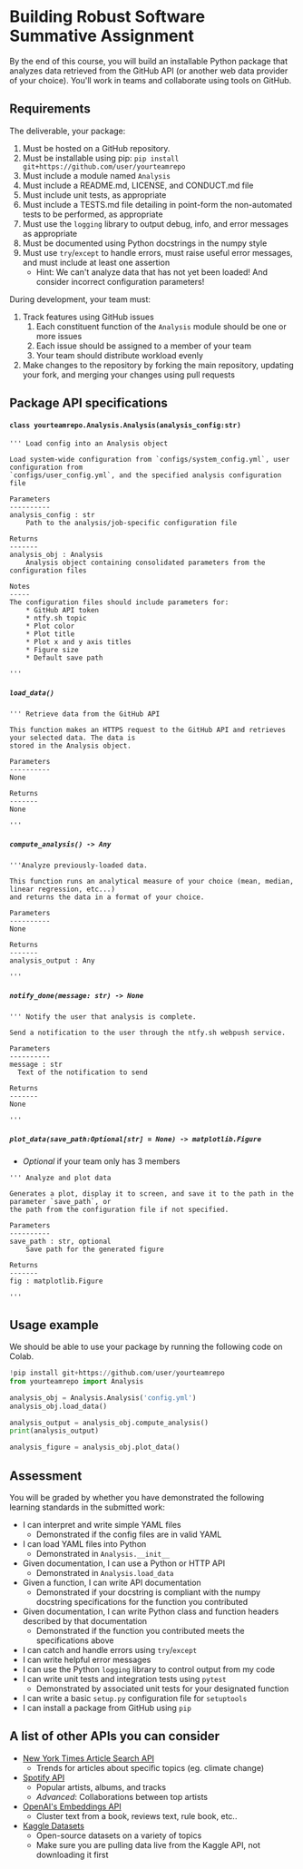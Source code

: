# Building Robust Software Summative Assignment
By the end of this course, you will build an installable Python package that analyzes data retrieved from the GitHub API (or another web data provider of your choice). You'll work in teams and collaborate using tools on GitHub.

## Requirements
The deliverable, your package:
1. Must be hosted on a GitHub repository.
1. Must be installable using pip: `pip install git+https://github.com/user/yourteamrepo`
1. Must include a module named `Analysis`
1. Must include a README.md, LICENSE, and CONDUCT.md file
1. Must include unit tests, as appropriate
1. Must include a TESTS.md file detailing in point-form the non-automated tests to be performed, as appropriate
1. Must use the `logging` library to output debug, info, and error messages as appropriate
1. Must be documented using Python docstrings in the numpy style
1. Must use `try`/`except` to handle errors, must raise useful error messages, and must include at least one assertion
    * Hint: We can't analyze data that has not yet been loaded! And consider incorrect configuration parameters!

During development, your team must:
1. Track features using GitHub issues
   1. Each constituent function of the `Analysis` module should be one or more issues
   1. Each issue should be assigned to a member of your team
   1. Your team should distribute workload evenly
1. Make changes to the repository by forking the main repository, updating your fork, and merging your changes using pull requests

## Package API specifications
#### `class yourteamrepo.Analysis.Analysis(analysis_config:str)`
```
''' Load config into an Analysis object

Load system-wide configuration from `configs/system_config.yml`, user configuration from
`configs/user_config.yml`, and the specified analysis configuration file

Parameters
----------
analysis_config : str
    Path to the analysis/job-specific configuration file

Returns
-------
analysis_obj : Analysis
    Analysis object containing consolidated parameters from the configuration files

Notes
-----
The configuration files should include parameters for:
    * GitHub API token
    * ntfy.sh topic
    * Plot color
    * Plot title
    * Plot x and y axis titles
    * Figure size
    * Default save path

'''
```

##### `load_data()`
```
''' Retrieve data from the GitHub API

This function makes an HTTPS request to the GitHub API and retrieves your selected data. The data is
stored in the Analysis object.

Parameters
----------
None

Returns
-------
None

'''
```

##### `compute_analysis() -> Any`
```
'''Analyze previously-loaded data.

This function runs an analytical measure of your choice (mean, median, linear regression, etc...)
and returns the data in a format of your choice.

Parameters
----------
None

Returns
-------
analysis_output : Any

'''
```

##### `notify_done(message: str) -> None`
```
''' Notify the user that analysis is complete.

Send a notification to the user through the ntfy.sh webpush service.

Parameters
----------
message : str
  Text of the notification to send

Returns
-------
None

'''
```

##### `plot_data(save_path:Optional[str] = None) -> matplotlib.Figure`
* *Optional* if your team only has 3 members
```
''' Analyze and plot data

Generates a plot, display it to screen, and save it to the path in the parameter `save_path`, or 
the path from the configuration file if not specified.

Parameters
----------
save_path : str, optional
    Save path for the generated figure

Returns
-------
fig : matplotlib.Figure

'''
```


## Usage example
We should be able to use your package by running the following code on Colab.
``` python
!pip install git+https://github.com/user/yourteamrepo
from yourteamrepo import Analysis

analysis_obj = Analysis.Analysis('config.yml')
analysis_obj.load_data()

analysis_output = analysis_obj.compute_analysis()
print(analysis_output)

analysis_figure = analysis_obj.plot_data()
```

## Assessment
You will be graded by whether you have demonstrated the following learning standards in the submitted work:
* I can interpret and write simple YAML files 
  * Demonstrated if the config files are in valid YAML
* I can load YAML files into Python
  * Demonstrated in `Analysis.__init__`
* Given documentation, I can use a Python or HTTP API
  * Demonstrated in `Analysis.load_data`
* Given a function, I can write API documentation
  * Demonstrated if your docstring is compliant with the numpy docstring specifications for the function you contributed
* Given documentation, I can write Python class and function headers described by that documentation
  * Demonstrated if the function you contributed meets the specifications above
* I can catch and handle errors using `try`/`except`
* I can write helpful error messages
* I can use the Python `logging` library to control output from my code
* I can write unit tests and integration tests using `pytest`
  * Demonstrated by associated unit tests for your designated function
* I can write a basic `setup.py` configuration file for `setuptools`
* I can install a package from GitHub using `pip`


## A list of other APIs you can consider
* [New York Times Article Search API](https://developer.nytimes.com/docs/articlesearch-product/1/overview)
    * Trends for articles about specific topics (eg. climate change)
* [Spotify API](https://developer.spotify.com/documentation/web-api)
    * Popular artists, albums, and tracks
    * *Advanced*: Collaborations between top artists
* [OpenAI's Embeddings API](https://platform.openai.com/docs/guides/embeddings)
    * Cluster text from a book, reviews text, rule book, etc..
* [Kaggle Datasets](https://www.kaggle.com/datasets)
    * Open-source datasets on a variety of topics
    * Make sure you are pulling data live from the Kaggle API, not downloading it first
